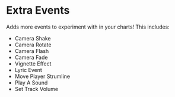 # Extra Events

Adds more events to experiment with in your charts!
This includes:

- Camera Shake
- Camera Rotate
- Camera Flash
- Camera Fade
- Vignette Effect
- Lyric Event
- Move Player Strumline
- Play A Sound
- Set Track Volume
